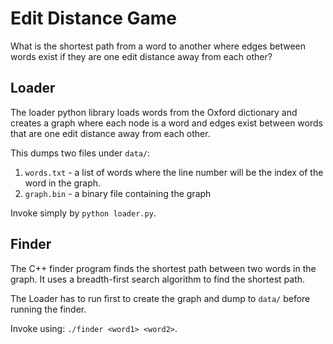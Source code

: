 # Edit Distance Game

What is the shortest path from a word to another where edges between words exist if they are one edit distance away from each other?

## Loader
The loader python library loads words from the Oxford dictionary and creates a graph where each node is a word and edges exist between words that are one edit distance away from each other.

This dumps two files under `data/`:
1. `words.txt` - a list of words where the line number will be the index of the word in the graph.
2. `graph.bin` - a binary file containing the graph

Invoke simply by `python loader.py`.

## Finder
The C++ finder program finds the shortest path between two words in the graph. It uses a breadth-first search algorithm to find the shortest path.

The Loader has to run first to create the graph and dump to `data/` before running the finder.

Invoke using: `./finder <word1> <word2>`.
